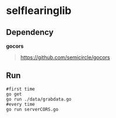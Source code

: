 # selflearinglib
Dependency
-------
**gocors**
> https://github.com/semicircle/gocors

Run
-------
    #first time
    go get
    go run ./data/grabdata.go
    #every time
    go run serverCORS.go
